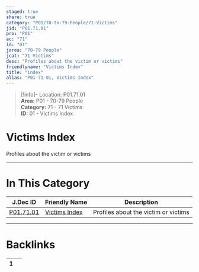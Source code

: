 ```yaml
---  
staged: true  
share: true  
category: "P01/70-to-79-People/71-Victims"  
jid: "P01.71.01"  
pro: "P01"  
ac: "71"  
id: "01"  
jarea: "70-79 People"  
jcat: "71 Victims"  
desc: "Profiles about the victim or victims"  
friendlyname: "Victims Index"  
title: "index"  
alias: "P01-71-01, Victims Index"  
---  
```

>[!info]- Location: P01.71.01  
>**Area:** P01 - 70-79 People  
>**Category:** 71 - 71 Victims  
>**ID:** 01 - Victims Index  
  
# Victims Index  
  
Profiles about the victim or victims  
   
  
  
---  
# In This Category  
  
| J.Dec ID                                                              | Friendly Name                                                             | Description                          |  
| --------------------------------------------------------------------- | ------------------------------------------------------------------------- | ------------------------------------ |  
| [P01.71.01](index.md) | [Victims Index](index.md) | Profiles about the victim or victims |  
  
  
---  
# Backlinks  
<div><table class="dataview table-view-table"><thead class="table-view-thead"><tr class="table-view-tr-header"><th class="table-view-th"><span></span><span class="dataview small-text">1</span></th><th class="table-view-th"><span></span></th></tr></thead><tbody class="table-view-tbody"></tbody></table></div>